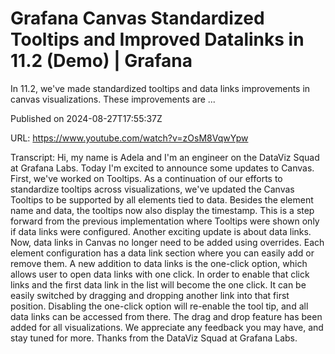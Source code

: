 # Grafana Canvas Standardized Tooltips and Improved Datalinks in 11.2 (Demo) | Grafana

In 11.2, we've made standardized tooltips and data links improvements in canvas visualizations. These improvements are ...

Published on 2024-08-27T17:55:37Z

URL: https://www.youtube.com/watch?v=zOsM8VqwYpw

Transcript: Hi, my name is Adela and I'm an engineer
on the DataViz Squad at Grafana Labs. Today I'm excited to announce
some updates to Canvas. First, we've worked on Tooltips. As a continuation of our
efforts to standardize
tooltips across visualizations, we've updated the Canvas Tooltips
to be supported by all elements tied to data. Besides the
element name and data, the tooltips now also
display the timestamp. This is a step forward from the previous
implementation where Tooltips were shown only if data links were configured. Another exciting update
is about data links. Now, data links in Canvas no longer
need to be added using overrides. Each element configuration has a data
link section where you can easily add or remove them. A new addition to
data links is the one-click option, which allows user to open
data links with one click. In order to enable that click links and
the first data link in the list will become the one click. It can be easily switched by dragging
and dropping another link into that first position. Disabling the one-click
option will re-enable the tool tip, and all data links can
be accessed from there. The drag and drop feature has
been added for all visualizations. We appreciate any feedback you
may have, and stay tuned for more. Thanks from the DataViz
Squad at Grafana Labs.

